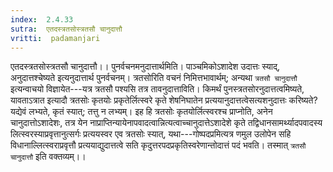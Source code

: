 ```yaml
---
index:  2.4.33
sutra:  एतदस्त्रतसोस्त्रतसौ चानुदात्तौ
vritti:  padamanjari
---
```


एतदस्त्रतसोस्त्रतसौ चानुदात्तौ।। पुनर्वचनमनुदात्तार्थमिति। पाञ्चमिकोऽशादेश उदात्तः स्याद्, अनुदात्तश्चेष्यते इत्यनुदात्तार्थ पुनर्वचनम्। त्रतसोरिति वचनं निमित्तभावार्थम्; अन्यथा `त्रतसौ चानुदात्तौ` इत्यन्वाचयो विज्ञायेत---यत्र त्रतसौ पश्यसि तत्र तावनुदात्ताविति। किमर्थं पुनस्त्रतसोरनुदात्तत्वमिष्यते, यावताऽत्रात इत्यादौ त्रतसोः कृतयोः प्रकृतेर्लित्स्वरे कृते शेषनिघातेन प्रत्ययानुदात्तत्वेसत्यशनुदात्तः करिष्यते? यद्येवं लभ्यते, कृतं स्यात्; तत्तु न लभ्यम्। इह हि त्रतसोः कृतयोर्लित्स्वरश्च प्राप्नोति, अनेन चानुदात्तोऽशादेशः, तत्र येन नाप्राप्तिन्यायेनापवादत्वान्नित्यत्वाच्चानुदात्तेऽशादेशे कृते तद्विधानसामर्थ्यादपवादस्य लित्स्वरस्याप्रवृत्तानुत्सर्गः प्रत्ययस्वर एव त्रतसोः स्यात्, यथा---गोष्पदप्रमित्यत्र णमुल उलोपेन सहि विधानाल्लित्स्वराप्रवृत्तौ प्रत्ययाद्युदात्तत्वे सति कृदुत्तरपदप्रकृतिस्वरेणान्तोदात्तं पदं भवति। तस्मात् `त्रतसौ चानुदात्तौ` इति वक्तव्यम्।।
